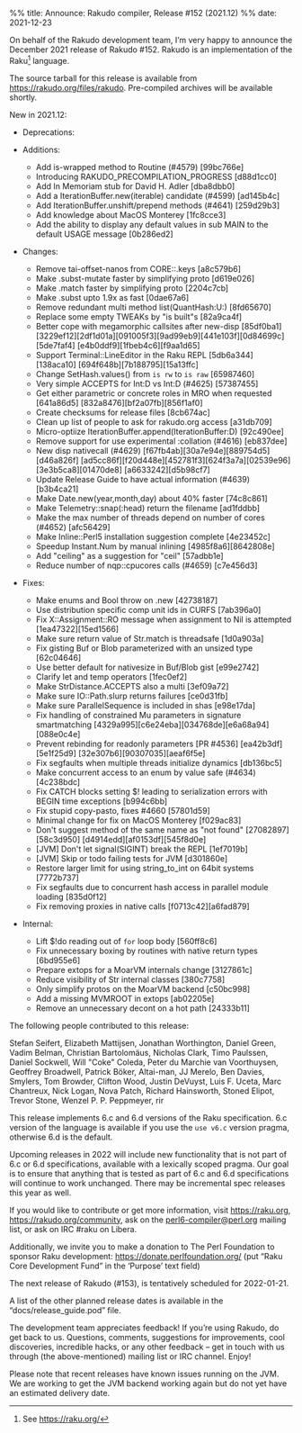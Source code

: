 %% title: Announce: Rakudo compiler, Release #152 (2021.12)
%% date: 2021-12-23

On behalf of the Rakudo development team, I’m very happy to announce the
December 2021 release of Rakudo #152. Rakudo is an implementation of
the Raku[^1] language.

The source tarball for this release is available from
<https://rakudo.org/files/rakudo>.
Pre-compiled archives will be available shortly.

New in 2021.12:

+ Deprecations:

+ Additions:
    + Add is-wrapped method to Routine (#4579) [99bc766e]
    + Introducing RAKUDO_PRECOMPILATION_PROGRESS [d88d1cc0]
    + Add In Memoriam stub for David H. Adler [dba8dbb0]
    + Add a IterationBuffer.new(iterable) candidate (#4599) [ad145b4c]
    + Add IterationBuffer.unshift/prepend methods (#4641) [259d29b3]
    + Add knowledge about MacOS Monterey [1fc8cce3]
    + Add the ability to display any default values in sub MAIN to the default
      USAGE message [0b286ed2]

+ Changes:
    + Remove tai-offset-nanos from CORE::.keys [a8c579b6]
    + Make .subst-mutate faster by simplifying proto [d619e026]
    + Make .match faster by simplifying proto [2204c7cb]
    + Make .subst upto 1.9x as fast [0dae67a6]
    + Remove redundant multi method list(QuantHash:U:) [8fd65670]
    + Replace some empty TWEAKs by "is built"s [82a9ca4f]
    + Better cope with megamorphic callsites after new-disp [85df0ba1]
      [3229ef12][2df1d01a][091005f3][9ad99eb9][441e103f][0d84699c][5de7faf4]
      [e4b0ddf9][1fbeb4c6][f9aa1d65]
    + Support Terminal::LineEditor in the Raku REPL [5db6a344][138aca10]
      [694f648b][7b188795][15a13ffc]
    + Change SetHash.values() from `is rw` to `is raw` [65987460]
    + Very simple ACCEPTS for Int:D vs Int:D (#4625) [57387455]
    + Get either parametric or concrete roles in MRO when requested [641a86d5]
      [832a8476][bf2a07fb][856f1af0]
    + Create checksums for release files [8cb674ac]
    + Clean up list of people to ask for rakudo.org access [a31db709]
    + Micro-optiize IterationBuffer.append(IterationBuffer:D) [92c490ee]
    + Remove support for use experimental :collation (#4616) [eb837dee]
    + New disp nativecall (#4629) [f67fb4ab][30a7e94e][889754d5][d46a826f]
      [ad5cc86f][f20d448e][452781f3][624f3a7a][02539e96][3e3b5ca8][01470de8]
      [a6633242][d5b98cf7]
    + Update Release Guide to have actual information (#4639) [b3b4ca21]
    + Make Date.new(year,month,day) about 40% faster [74c8c861]
    + Make Telemetry::snap(:head) return the filename [ad1fddbb]
    + Make the max number of threads depend on number of cores (#4652)
      [afc56429]
    + Make Inline::Perl5 installation suggestion complete [4e23452c]
    + Speedup Instant.Num by manual inlining [4985f8a6][8642808e]
    + Add "ceiling" as a suggestion for "ceil" [57adbb1e]
    + Reduce number of nqp::cpucores calls (#4659) [c7e456d3]

+ Fixes:
    + Make enums and Bool throw on .new [42738187]
    + Use distribution specific comp unit ids in CURFS [7ab396a0]
    + Fix X::Assignment::RO message when assignment to Nil is attempted
      [1ea47322][15ed1566]
    + Make sure return value of Str.match is threadsafe [1d0a903a]
    + Fix gisting Buf or Blob parameterized with an unsized type [62c04646]
    + Use better default for nativesize in Buf/Blob gist [e99e2742]
    + Clarify let and temp operators [1fec0ef2]
    + Make StrDistance.ACCEPTS also a multi [3ef09a72]
    + Make sure IO::Path.slurp returns failures [ce0d31fb]
    + Make sure ParallelSequence is included in shas [e98e17da]
    + Fix handling of constrained Mu parameters in signature smartmatching
      [4329a995][c6e24eba][034768de][e6a68a94][088e0c4e]
    + Prevent rebinding for readonly parameters [PR #4536] [ea42b3df][5e1f25d9]
      [32e307b6][90307035][aeaf6f5e]
    + Fix segfaults when multiple threads initialize dynamics [db136bc5]
    + Make concurrent access to an enum by value safe (#4634) [4c238bdc]
    + Fix CATCH blocks setting $! leading to serialization errors with BEGIN
      time exceptions [b994c6bb]
    + Fix stupid copy-pasto, fixes #4660 [57801d59]
    + Minimal change for fix on MacOS Monterey [f029ac83]
    + Don't suggest method of the same name as "not found" [27082897][58c3d950]
      [d4914edd][af0153df][545f8d0e]
    + [JVM] Don't let signal(SIGINT) break the REPL [1ef7019b]
    + [JVM] Skip or todo failing tests for JVM [d301860e]
    + Restore larger limit for using string_to_int on 64bit systems [7772b737]
    + Fix segfaults due to concurrent hash access in parallel module loading
      [835d0f12]
    + Fix removing proxies in native calls [f0713c42][a6fad879]

+ Internal:
    + Lift $!do reading out of `for` loop body [560ff8c6]
    + Fix unnecessary boxing by routines with native return types [6bd955e6]
    + Prepare extops for a MoarVM internals change [3127861c]
    + Reduce visibility of Str internal classes [380c7758]
    + Only simplify protos on the MoarVM backend [c50bc998]
    + Add a missing MVMROOT in extops [ab02205e]
    + Remove an unnecessary decont on a hot path [24333b11]


The following people contributed to this release:

Stefan Seifert, Elizabeth Mattijsen, Jonathan Worthington, Daniel Green,
Vadim Belman, Christian Bartolomäus, Nicholas Clark, Timo Paulssen,
Daniel Sockwell, Will "Coke" Coleda, Peter du Marchie van Voorthuysen,
Geoffrey Broadwell, Patrick Böker, Altai-man, JJ Merelo, Ben Davies,
Smylers, Tom Browder, Clifton Wood, Justin DeVuyst, Luis F. Uceta,
Marc Chantreux, Nick Logan, Nova Patch, Richard Hainsworth, Stoned Elipot,
Trevor Stone, Wenzel P. P. Peppmeyer, rir

This release implements 6.c and 6.d versions of the Raku specification.
6.c version of the language is available if you use the `use v6.c`
version pragma, otherwise 6.d is the default.

Upcoming releases in 2022 will include new functionality that is not
part of 6.c or 6.d specifications, available with a lexically scoped
pragma. Our goal is to ensure that anything that is tested as part of
6.c and 6.d specifications will continue to work unchanged. There may
be incremental spec releases this year as well.

If you would like to contribute or get more information, visit
<https://raku.org>, <https://rakudo.org/community>, ask on the
<perl6-compiler@perl.org> mailing list, or ask on IRC #raku on Libera.

Additionally, we invite you to make a donation to The Perl Foundation
to sponsor Raku development: <https://donate.perlfoundation.org/>
(put “Raku Core Development Fund” in the ‘Purpose’ text field)

The next release of Rakudo (#153), is tentatively scheduled for 2022-01-21.

A list of the other planned release dates is available in the
“docs/release_guide.pod” file.

The development team appreciates feedback! If you’re using Rakudo, do
get back to us. Questions, comments, suggestions for improvements, cool
discoveries, incredible hacks, or any other feedback – get in touch with
us through (the above-mentioned) mailing list or IRC channel. Enjoy!

Please note that recent releases have known issues running on the JVM.
We are working to get the JVM backend working again but do not yet have
an estimated delivery date.

[^1]: See <https://raku.org/>
